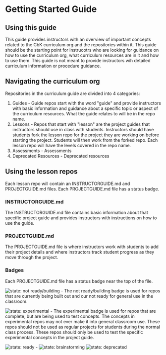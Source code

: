 # Getting Started Guide

## Using this guide
This guide provides instructors with an overview of important concepts related to the CbK curriculum org and the repositories within it. This guide should be the starting point for instrucotrs who are looking for guidance on how to use the curriculum org, what curriculum resources are in it and how to use them. This guide is not meant to provide instructors wih detailed curriculum information or procedure guidance.

## Navigating the curriculum org
Repositories in the curriculum guide are divided into 4 categories: 
  1. Guides - Guide repos start with the word "guide" and provide instructors with basic information and guidance about a specific topic or aspect of the curriculum resources. What the guide relates to will be in the repo name.
  2. Lessons - Repos that start with "lesson" are the project guides that instructors should use in class with students. Instructors should have students fork the lesson repo for the project they are working on before starting the project. Students will then work from the forked repo. Each lesson repo will have the levels covered in the repo name.
  3. Assessments - Assessments
  4. Deprecated Resources - Deprecated resources

## Using the lesson repos
Each lesson repo will contain an INSTRUCTORGUIDE.md and PROJECTGUIDE.md files. Each PROJECTGUIDE.md file has a status badge.  

### INSTRUCTORGUIDE.md
The INSTRUCTORGUIDE.md file contains basic information about that specific project guide and provides instructors with instructions on how to use the guide.

### PROJECTGUIDE.md
The PROJECTGUIDE.md file is where instructors work with students to add their project details and where instructors track student progress as they move through the project.

### Badges
Each PROJECTGUIDE.md file has a status badge near the top of the file.

![state: not ready/building](https://img.shields.io/badge/status-not%20ready%2fbuilding-yellow.svg) - The not ready/building badge is used for repos that are currently being built out and our not ready for general use in the classroom.

![state: experimental](https://img.shields.io/badge/status-experimental-orange.svg) - The experimental badge is used for repos that are complete, but are being used to test concepts. The concepts in experimental repos may not ever make it into general classroom use. These repos should not be used as regular projects for students during the normal class process. These repos should only be used to test the specific experimental concepts in the project guide.

![state: ready](https://img.shields.io/badge/status-ready-green.svg) - 
![state: brainstorming](https://img.shields.io/badge/status-brainstorming-lightgrey.svg)
![state: deprecated](https://img.shields.io/badge/status-deprecated-red.svg)
